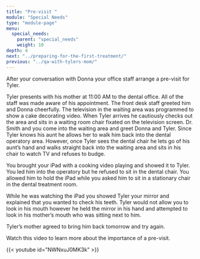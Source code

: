 ```yaml
---
title: "Pre-visit "
module: "Special Needs"
type: "module-page"
menu:
  special_needs:
    parent: "special_needs"
    weight: 10
depth: 4
next: "../preparing-for-the-first-treatment/"
previous: "../qa-with-tylers-mom/"
---
```

<div class="pageblock"><p>After your conversation with Donna your office staff arrange a pre-visit for Tyler.</p>
<p>Tyler presents with his mother at 11:00 AM to the dental office. All of the staff was made aware of his appointment. The front desk staff greeted him and Donna cheerfully. The television in the waiting area was programmed to show a cake decorating video. When Tyler arrives he cautiously checks out the area and sits in a waiting room chair fixated on the television screen. Dr. Smith and you come into the waiting area and greet Donna and Tyler. Since Tyler knows his aunt he allows her to walk him back into the dental operatory area. However, once Tyler sees the dental chair he lets go of his aunt’s hand and walks straight back into the waiting area and sits in his chair to watch TV and refuses to budge. </p>
<p>You brought your iPad with a cooking video playing and showed it to Tyler. You led him into the operatory but he refused to sit in the dental chair. You allowed him to hold the iPad while you asked him to sit in a stationary chair in the dental treatment room. </p>
<p>While he was watching the iPad you showed Tyler your mirror and explained that you wanted to check his teeth. Tyler would not allow you to look in his mouth however he held the mirror in his hand and attempted to look in his mother’s mouth who was sitting next to him. </p>
<p>Tyler’s mother agreed to bring him back tomorrow and try again.  </p>
<p>Watch this video to learn more about the importance of a pre-visit.</p>

{{< youtube id="NWNxuJ0MK3k" >}}</div>